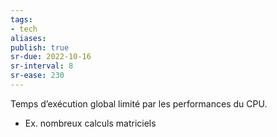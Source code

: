 ```yaml
---
tags:
- tech
aliases:
publish: true
sr-due: 2022-10-16
sr-interval: 8
sr-ease: 230
---
```


Temps d’exécution global limité par les performances du CPU.

-   Ex. nombreux calculs matriciels
